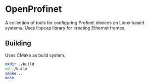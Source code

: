 # OpenProfinet

A collection of tools for configuring Profinet devices on Linux based systems.
Uses libpcap library for creating Ethernet frames.

## Building

Uses CMake as build system.

```bash
mkdir ./build
cd ./build
cmake ..
make
```
